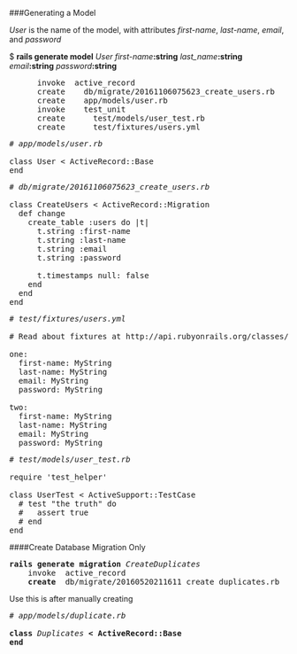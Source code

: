###Generating a Model

<em>User</em> is the name of the model, with attributes <em>first-name</em>, <em>last-name</em>, <em>email</em>, and <em>password</em>

$ <b>rails generate model</b> <em>User</em> <em>first-name</em><b>:string</b> <em>last_name</em><b>:string</b> <em>email</em><b>:string</b> <em>password</em><b>:string</b>
<pre>
      invoke  active_record
      create    db/migrate/20161106075623_create_users.rb
      create    app/models/user.rb
      invoke    test_unit
      create      test/models/user_test.rb
      create      test/fixtures/users.yml
</pre>


<pre>
<em># app/models/user.rb</em>

class User < ActiveRecord::Base
end
</pre>

<pre>
<em># db/migrate/20161106075623_create_users.rb</em>

class CreateUsers < ActiveRecord::Migration
  def change
    create_table :users do |t|
      t.string :first-name
      t.string :last-name
      t.string :email
      t.string :password

      t.timestamps null: false
    end
  end
end
</pre>

<pre>
<em># test/fixtures/users.yml</em>

# Read about fixtures at http://api.rubyonrails.org/classes/ActiveRecord/FixtureSet.html

one:
  first-name: MyString
  last-name: MyString
  email: MyString
  password: MyString

two:
  first-name: MyString
  last-name: MyString
  email: MyString
  password: MyString
</pre>

<pre>
<em># test/models/user_test.rb</em>

require 'test_helper'

class UserTest < ActiveSupport::TestCase
  # test "the truth" do
  #   assert true
  # end
end
</pre>

####Create Database Migration Only
<pre>
<b>rails generate migration</b> <em>CreateDuplicates</em>
    invoke  active_record  
    <b>create</b>  db/migrate/20160520211611_create_duplicates.rb
</pre>

Use this is after manually creating
<pre>
<em># app/models/duplicate.rb</em>

<b>class</b> <em>Duplicates</em> <b>< ActiveRecord::Base</b>
<b>end</b>
</pre>
